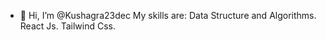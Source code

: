 - 👋 Hi, I’m @Kushagra23dec
My skills are:
Data Structure and Algorithms.
React Js.
Tailwind Css.

<!---
Kushagra23dec/Kushagra23dec is a ✨ special ✨ repository because its `README.md` (this file) appears on your GitHub profile.
You can click the Preview link to take a look at your changes.
--->

